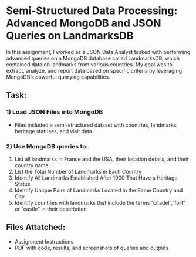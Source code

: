# Semi-Structured Data Processing: Advanced MongoDB and JSON Queries on LandmarksDB
In this assignment, I worked as a JSON Data Analyst tasked with performing advanced queries on a MongoDB database called LandmarksDB, which contained data on landmarks from various countries. My goal was to extract, analyze, and report data based on specific criteria by leveraging MongoDB’s powerful querying capabilities.

## Task:
### 1) Load JSON Files into MongoDB 
- Files included a semi-structured dataset with countries, landmarks, heritage statuses, and visit data
### 2) Use MongoDB queries to:
1. List all landmarks in France and the USA, their location details, and their country name.
2. List the Total Number of Landmarks in Each Country
3. Identify All Landmarks Established After 1900 That Have a Heritage Status
4. Identify Unique Pairs of Landmarks Located in the Same Country and City
5. Identify countries with landmarks that include the terms ”citadel”,”fort” or ”castle” in their
description

## Files Attatched:
- Assignment Instructions
- PDF with code, results, and screenshots of queries and outputs
